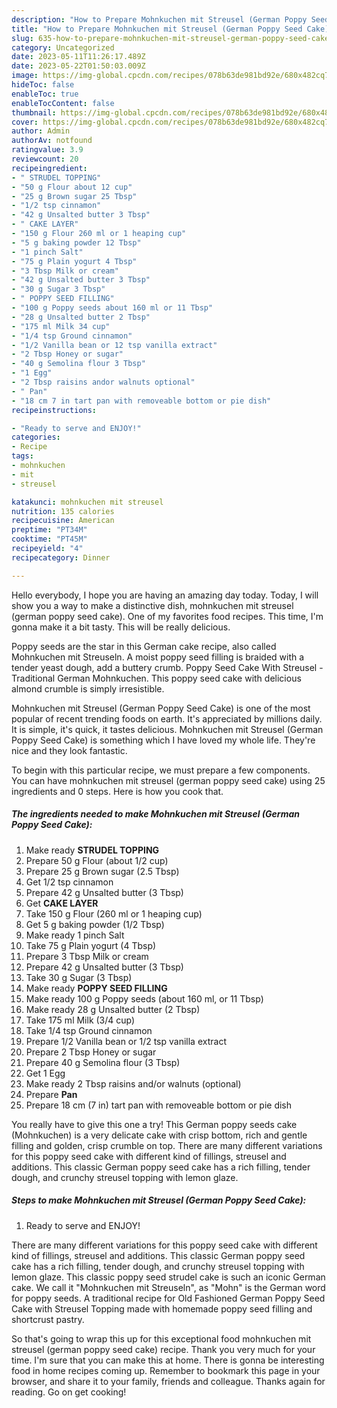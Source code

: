 ```yaml
---
description: "How to Prepare Mohnkuchen mit Streusel (German Poppy Seed Cake) yang Very Delicious"
title: "How to Prepare Mohnkuchen mit Streusel (German Poppy Seed Cake) yang Very Delicious"
slug: 635-how-to-prepare-mohnkuchen-mit-streusel-german-poppy-seed-cake-yang-very-delicious
category: Uncategorized
date: 2023-05-11T11:26:17.489Z
date: 2023-05-22T01:50:03.009Z
image: https://img-global.cpcdn.com/recipes/078b63de981bd92e/680x482cq70/mohnkuchen-mit-streusel-german-poppy-seed-cake-recipe-main-photo.jpg
hideToc: false
enableToc: true
enableTocContent: false
thumbnail: https://img-global.cpcdn.com/recipes/078b63de981bd92e/680x482cq70/mohnkuchen-mit-streusel-german-poppy-seed-cake-recipe-main-photo.jpg
cover: https://img-global.cpcdn.com/recipes/078b63de981bd92e/680x482cq70/mohnkuchen-mit-streusel-german-poppy-seed-cake-recipe-main-photo.jpg
author: Admin
authorAv: notfound
ratingvalue: 3.9
reviewcount: 20
recipeingredient:
- " STRUDEL TOPPING"
- "50 g Flour about 12 cup"
- "25 g Brown sugar 25 Tbsp"
- "1/2 tsp cinnamon"
- "42 g Unsalted butter 3 Tbsp"
- " CAKE LAYER"
- "150 g Flour 260 ml or 1 heaping cup"
- "5 g baking powder 12 Tbsp"
- "1 pinch Salt"
- "75 g Plain yogurt 4 Tbsp"
- "3 Tbsp Milk or cream"
- "42 g Unsalted butter 3 Tbsp"
- "30 g Sugar 3 Tbsp"
- " POPPY SEED FILLING"
- "100 g Poppy seeds about 160 ml or 11 Tbsp"
- "28 g Unsalted butter 2 Tbsp"
- "175 ml Milk 34 cup"
- "1/4 tsp Ground cinnamon"
- "1/2 Vanilla bean or 12 tsp vanilla extract"
- "2 Tbsp Honey or sugar"
- "40 g Semolina flour 3 Tbsp"
- "1 Egg"
- "2 Tbsp raisins andor walnuts optional"
- " Pan"
- "18 cm 7 in tart pan with removeable bottom or pie dish"
recipeinstructions:

- "Ready to serve and ENJOY!"
categories:
- Recipe
tags:
- mohnkuchen
- mit
- streusel

katakunci: mohnkuchen mit streusel 
nutrition: 135 calories
recipecuisine: American
preptime: "PT34M"
cooktime: "PT45M"
recipeyield: "4"
recipecategory: Dinner

---
```



Hello everybody, I hope you are having an amazing day today. Today, I will show you a way to make a distinctive dish, mohnkuchen mit streusel (german poppy seed cake). One of my favorites food recipes. This time, I'm gonna make it a bit tasty. This will be really delicious.

Poppy seeds are the star in this German cake recipe, also called Mohnkuchen mit Streuseln. A moist poppy seed filling is braided with a tender yeast dough, add a buttery crumb. Poppy Seed Cake With Streusel - Traditional German Mohnkuchen. This poppy seed cake with delicious almond crumble is simply irresistible.

Mohnkuchen mit Streusel (German Poppy Seed Cake) is one of the most popular of recent trending foods on earth. It's appreciated by millions daily. It is simple, it's quick, it tastes delicious. Mohnkuchen mit Streusel (German Poppy Seed Cake) is something which I have loved my whole life. They're nice and they look fantastic.


To begin with this particular recipe, we must prepare a few components. You can have mohnkuchen mit streusel (german poppy seed cake) using 25 ingredients and 0 steps. Here is how you cook that.

<!--inarticleads1-->

##### The ingredients needed to make Mohnkuchen mit Streusel (German Poppy Seed Cake):

1. Make ready  **STRUDEL TOPPING**
1. Prepare 50 g Flour (about 1/2 cup)
1. Prepare 25 g Brown sugar (2.5 Tbsp)
1. Get 1/2 tsp cinnamon
1. Prepare 42 g Unsalted butter (3 Tbsp)
1. Get  **CAKE LAYER**
1. Take 150 g Flour (260 ml or 1 heaping cup)
1. Get 5 g baking powder (1/2 Tbsp)
1. Make ready 1 pinch Salt
1. Take 75 g Plain yogurt (4 Tbsp)
1. Prepare 3 Tbsp Milk or cream
1. Prepare 42 g Unsalted butter (3 Tbsp)
1. Take 30 g Sugar (3 Tbsp)
1. Make ready  **POPPY SEED FILLING**
1. Make ready 100 g Poppy seeds (about 160 ml, or 11 Tbsp)
1. Make ready 28 g Unsalted butter (2 Tbsp)
1. Take 175 ml Milk (3/4 cup)
1. Take 1/4 tsp Ground cinnamon
1. Prepare 1/2 Vanilla bean or 1/2 tsp vanilla extract
1. Prepare 2 Tbsp Honey or sugar
1. Prepare 40 g Semolina flour (3 Tbsp)
1. Get 1 Egg
1. Make ready 2 Tbsp raisins and/or walnuts (optional)
1. Prepare  **Pan**
1. Prepare 18 cm (7 in) tart pan with removeable bottom or pie dish


You really have to give this one a try! This German poppy seeds cake (Mohnkuchen) is a very delicate cake with crisp bottom, rich and gentle filling and golden, crisp crumble on top. There are many different variations for this poppy seed cake with different kind of fillings, streusel and additions. This classic German poppy seed cake has a rich filling, tender dough, and crunchy streusel topping with lemon glaze. 

<!--inarticleads2-->

##### Steps to make Mohnkuchen mit Streusel (German Poppy Seed Cake):


1. Ready to serve and ENJOY!

There are many different variations for this poppy seed cake with different kind of fillings, streusel and additions. This classic German poppy seed cake has a rich filling, tender dough, and crunchy streusel topping with lemon glaze. This classic poppy seed strudel cake is such an iconic German cake. We call it &#34;Mohnkuchen mit Streuseln&#34;, as &#34;Mohn&#34; is the German word for poppy seeds. A traditional recipe for Old Fashioned German Poppy Seed Cake with Streusel Topping made with homemade poppy seed filling and shortcrust pastry. 

So that's going to wrap this up for this exceptional food mohnkuchen mit streusel (german poppy seed cake) recipe. Thank you very much for your time. I'm sure that you can make this at home. There is gonna be interesting food in home recipes coming up. Remember to bookmark this page in your browser, and share it to your family, friends and colleague. Thanks again for reading. Go on get cooking!
